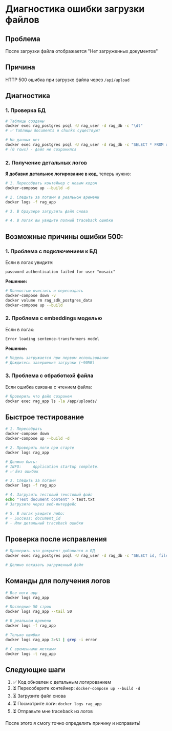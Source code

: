 # Диагностика ошибки загрузки файлов

## Проблема
После загрузки файла отображается "Нет загруженных документов"

## Причина
HTTP 500 ошибка при загрузке файла через `/api/upload`

## Диагностика

### 1. Проверка БД
```bash
# Таблицы созданы
docker exec rag_postgres psql -U rag_user -d rag_db -c "\dt"
# ✅ Таблицы documents и chunks существуют

# Но данных нет
docker exec rag_postgres psql -U rag_user -d rag_db -c "SELECT * FROM documents;"
# (0 rows) - файл не сохранился
```

### 2. Получение детальных логов

**Я добавил детальное логирование в код**, теперь нужно:

```bash
# 1. Пересобрать контейнер с новым кодом
docker-compose up --build -d

# 2. Следить за логами в реальном времени
docker logs -f rag_app

# 3. В браузере загрузить файл снова

# 4. В логах вы увидите полный traceback ошибки
```

## Возможные причины ошибки 500:

### 1. Проблема с подключением к БД
Если в логах увидите:
```
password authentication failed for user "mosaic"
```

**Решение:**
```bash
# Полностью очистить и пересоздать
docker-compose down -v
docker volume rm rag_sdk_postgres_data
docker-compose up --build
```

### 2. Проблема с embeddings моделью
Если в логах:
```
Error loading sentence-transformers model
```

**Решение:**
```bash
# Модель загружается при первом использовании
# Дождитесь завершения загрузки (~90MB)
```

### 3. Проблема с обработкой файла
Если ошибка связана с чтением файла:
```bash
# Проверить что файл сохранен
docker exec rag_app ls -la /app/uploads/
```

## Быстрое тестирование

```bash
# 1. Пересобрать
docker-compose down
docker-compose up --build -d

# 2. Проверить логи при старте
docker logs rag_app

# Должно быть:
# INFO:     Application startup complete.
# ✅ Без ошибок

# 3. Следить за логами
docker logs -f rag_app

# 4. Загрузить тестовый текстовый файл
echo "Test document content" > test.txt
# Загрузите через веб-интерфейс

# 5. В логах увидите либо:
# - Success: document_id
# - Или детальный traceback ошибки
```

## Проверка после исправления

```bash
# Проверить что документ добавился в БД
docker exec rag_postgres psql -U rag_user -d rag_db -c "SELECT id, filename FROM documents;"

# Должно показать загруженный файл
```

## Команды для получения логов

```bash
# Все логи app
docker logs rag_app

# Последние 50 строк
docker logs rag_app --tail 50

# В реальном времени
docker logs -f rag_app

# Только ошибки
docker logs rag_app 2>&1 | grep -i error

# С временными метками
docker logs -t rag_app
```

## Следующие шаги

1. ✅ Код обновлен с детальным логированием
2. ⏳ Пересоберите контейнер: `docker-compose up --build -d`
3. ⏳ Загрузите файл снова
4. ⏳ Посмотрите логи: `docker logs rag_app`
5. ⏳ Отправьте мне traceback из логов

После этого я смогу точно определить причину и исправить!

